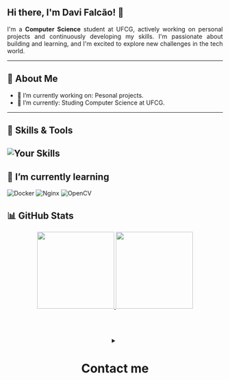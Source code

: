 ## Hi there, I'm Davi Falcão! 👋
<p align="justify">
I'm a <b>Computer Science</b> student at UFCG, actively working on personal projects and continuously developing my skills. I'm passionate about building and learning, and I'm excited to explore new challenges in the tech world.
</p>

---

## 🚀 About Me
- 🔭 I’m currently working on: Pesonal projects.
- 🌱 I’m currently: Studing Computer Science at UFCG.
---

## 🧠 Skills & Tools
![Your Skills](https://skillicons.dev/icons?i=java,python,git,github,linux&theme=light)
---

## 🌱 I’m currently learning
![Docker](https://img.shields.io/badge/docker-%230db7ed.svg?style=for-the-badge&logo=docker&logoColor=white)
![Nginx](https://img.shields.io/badge/nginx-%23009639.svg?style=for-the-badge&logo=nginx&logoColor=white)
![OpenCV](https://img.shields.io/badge/OpenCV-%235C3EE8.svg?style=for-the-badge&logo=opencv&logoColor=white)


## 📊 GitHub Stats
<div align="center">
  <!-- GitHub Stats -->
  <a href="https://github.com/anuraghazra/github-readme-stats">
    <img height="180em"  src="https://github-readme-stats.vercel.app/api?username=Davi-Falcao&theme=transparent&show_icons=true&rank_icon=github" />
    <img height="180em" src="https://github-readme-stats.vercel.app/api/top-langs/?username=Davi-Falcao&layout=compact&theme=transparent&exclude_repo=parktech,parktech-prolog&custom_title=Used%20languages&size_weight=0.1&count_weight=0.9&hide=Jupyter%20Notebook" />
  </a>
</div>

<br>

##

<br>

<details align="center">  
  <summary>
      <h1>
        <b>Contact me</b>
      </h1>
  </summary>
  
  <br>

  ##

  <br>

  <div align="center">
    <samp>
        <h1><b>
        Social📱:
        </b></h1>
      </samp>
      <br>
      <br>

   <a href="https://www.linkedin.com/in/davi-falc%C3%A3o-989aa52a2/" target="_blank">
      <img  
        src="https://img.shields.io/badge/-LinkedIn-%230077B5?style=for-the-badge&logo=linkedin&logoColor=white"
        style="transform: scale(2.0); margin-top: 10px;" 
      />
    </a>
    <a href="mailto:davifaf3106@gmail.com">
      <img 
        src="https://img.shields.io/badge/Gmail-D14836?style=for-the-badge&logo=gmail&logoColor=white"
      />
    </a>
  </div>

  <br>

</details>

##

<br>





